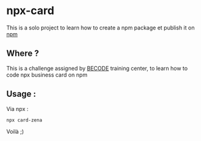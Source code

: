 # npx-card

This is a solo project to learn how to create a npm package et publish it on [npm](https://www.npmjs.com)

## Where ?

This is a challenge assigned by [BECODE](https://becode.org/) training center, to learn how to code npx business card on npm

## Usage :

Via npx :

    npx card-zena

Voilà ;)
